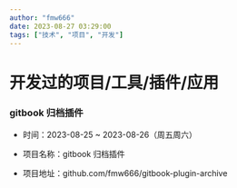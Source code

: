 ```yaml
---
author: "fmw666"
date: 2023-08-27 03:29:00
tags: ["技术", "项目", "开发"]
---
```


# 开发过的项目/工具/插件/应用

### gitbook 归档插件

+ 时间：2023-08-25 ~ 2023-08-26（周五周六）

+ 项目名称：gitbook 归档插件

+ 项目地址：github.com/fmw666/gitbook-plugin-archive
